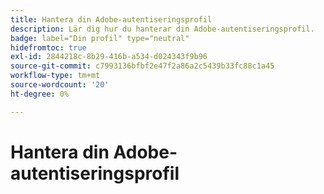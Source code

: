 ```yaml
---
title: Hantera din Adobe-autentiseringsprofil
description: Lär dig hur du hanterar din Adobe-autentiseringsprofil.
badge: label="Din profil" type="neutral"
hidefromtoc: true
exl-id: 2844218c-8b29-416b-a534-d024343f9b96
source-git-commit: c7993136bfbf2e47f2a86a2c5439b33fc88c1a45
workflow-type: tm+mt
source-wordcount: '20'
ht-degree: 0%

---
```


# Hantera din Adobe-autentiseringsprofil
